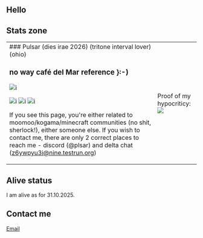 ## Hello

## Stats zone 
<table>
  <tr>
    <td> 
### Pulsar (dies irae 2026) (tritone interval lover) (ohio)


### no way café del Mar reference }:-)


![i](https://komarev.com/ghpvc/?username=pulsarf&color=blue&style=for-the-badge)

![i](https://shields.io/badge/JavaScript-F7DF1E?logo=JavaScript&logoColor=000&style=flat-square) ![i](https://shields.io/badge/TypeScript-3178C6?logo=TypeScript&logoColor=FFF&style=flat-square) ![i](https://img.shields.io/badge/Rust-000000?style=for-the-badge&logo=rust&logoColor=white)

If you see this page, you're either related to moomoo/kogama/minecraft communities (no shit, sherlock!), either someone else. If you wish to contact me, there are only 2 correct places to reach me - discord (@plsar) and delta chat (z6ywpyu3i@nine.testrun.org)
    </td>
    <td> Proof of my hypocriticy: <br> <img src="https://github-readme-stats.vercel.app/api/top-langs?username=pulsarf&show_icons=true&theme=tokyonight"> </td>
  </tr>
</table>

## Alive status

I am alive as for 31.10.2025.

## Contact me

[Email](<mailto:sagilith@disroot.org>)
